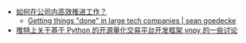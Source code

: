 - [如何在公司内高效推进工作？](https://x.com/alwriterla/status/1919931864560894428)
	- [Getting things "done" in large tech companies | sean goedecke](https://www.seangoedecke.com/getting-things-done/)
- [推特上关于基于 Python 的开源量化交易平台开发框架 vnpy 的一些讨论](https://x.com/litangsongyx/status/1920015863576723861)
